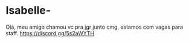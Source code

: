 # Isabelle-
Olá, meu amigo chamou vc pra jgr junto cmg, estamos com vagas para staff. https://discord.gg/5s2aWYTH
